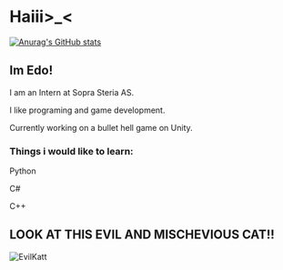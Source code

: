 <h1>Haiii>_<</h1>
  
[![Anurag's GitHub stats](https://github-readme-stats.vercel.app/apiedo-o=anuraghazra)](https://github.com/anuraghazra/github-readme-stats)


<h2>Im Edo!</h2>

I am an Intern at Sopra Steria AS.

I like programing and game development.

Currently working on a bullet hell game on Unity.

<h3>Things i would like to learn:</h3>

Python

C#

C++


<h2>LOOK AT THIS EVIL AND MISCHEVIOUS CAT!!</h2>

![EvilKatt](https://github.com/EduardoVLM/EduardoVLM/assets/144334218/ec6f2125-e78d-47b7-a0a2-71d58d6bddfa)

